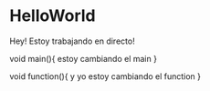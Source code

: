 # HelloWorld

Hey! Estoy trabajando en directo! 

void main(){
estoy cambiando el main
}


void function(){
y yo estoy cambiando el function
}
